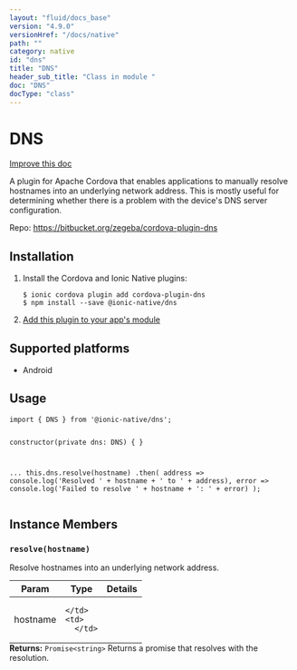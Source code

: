 ```yaml
---
layout: "fluid/docs_base"
version: "4.9.0"
versionHref: "/docs/native"
path: ""
category: native
id: "dns"
title: "DNS"
header_sub_title: "Class in module "
doc: "DNS"
docType: "class"
---
```


<h1 class="api-title">DNS</h1>

<a class="improve-v2-docs" href="http://github.com/ionic-team/ionic-native/edit/master/src/@ionic-native/plugins/dns/index.ts#L1">
  Improve this doc
</a>







<p>A plugin for Apache Cordova that enables applications to manually resolve hostnames into an underlying network address. This is mostly useful for determining whether there is a problem with the device&#39;s DNS server configuration.</p>


<p>Repo:
  <a href="https://bitbucket.org/zegeba/cordova-plugin-dns">
    https://bitbucket.org/zegeba/cordova-plugin-dns
  </a>
</p>


<h2><a class="anchor" name="installation" href="#installation"></a>Installation</h2>
<ol class="installation">
  <li>Install the Cordova and Ionic Native plugins:<br>
    <pre><code class="nohighlight">$ ionic cordova plugin add cordova-plugin-dns
$ npm install --save @ionic-native/dns
</code></pre>
  </li>
  <li><a href="https://ionicframework.com/docs/native/#Add_Plugins_to_Your_App_Module">Add this plugin to your app's module</a></li>
</ol>



<h2><a class="anchor" name="platforms" href="#platforms"></a>Supported platforms</h2>
<ul>
  <li>Android</li>
</ul>






<h2><a class="anchor" name="usage" href="#usage"></a>Usage</h2>
<pre><code class="lang-typescript">import { DNS } from &#39;@ionic-native/dns&#39;;


constructor(private dns: DNS) { }

...
this.dns.resolve(hostname)
  .then(
    address =&gt; console.log(&#39;Resolved &#39; + hostname + &#39; to &#39; + address),
    error =&gt; console.log(&#39;Failed to resolve &#39; + hostname + &#39;: &#39; + error)
  );
</code></pre>








<h2><a class="anchor" name="instance-members" href="#instance-members"></a>Instance Members</h2>
<h3><a class="anchor" name="resolve" href="#resolve"></a><code>resolve(hostname)</code></h3>


Resolve hostnames into an underlying network address.
<table class="table param-table" style="margin:0;">
  <thead>
  <tr>
    <th>Param</th>
    <th>Type</th>
    <th>Details</th>
  </tr>
  </thead>
  <tbody>
  <tr>
    <td>
      hostname</td>
    <td>
      
    </td>
    <td>
      </td>
  </tr>
  </tbody>
</table>

<div class="return-value" markdown="1">
  <i class="icon ion-arrow-return-left"></i>
  <b>Returns:</b> <code>Promise&lt;string&gt;</code> Returns a promise that resolves with the resolution.
</div>





